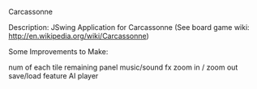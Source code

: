 Carcassonne

Description:
JSwing Application for Carcassonne (See board game wiki: http://en.wikipedia.org/wiki/Carcassonne)

Some Improvements to Make:

num of each tile remaining panel
music/sound fx
zoom in / zoom out
save/load feature
AI player
